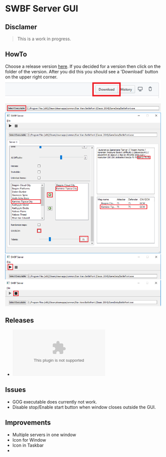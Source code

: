 # SWBF Server GUI

## Disclamer

> This is a work in progress.

## HowTo

Choose a release version [here](https://github.com/21stcenturyclan/swbf-server-gui/blob/master/releases/).
If you decided for a version then click on the folder of the version.
After you did this you should see a 'Download' button on the upper right corner.
![Download](https://github.com/21stcenturyclan/swbf-server-gui/blob/master/readme/download.png)

![Exe Selection](https://github.com/21stcenturyclan/swbf-server-gui/blob/master/readme/select_exe.png)
![Map Selection](https://github.com/21stcenturyclan/swbf-server-gui/blob/master/readme/select_map.png)
![Start Server](https://github.com/21stcenturyclan/swbf-server-gui/blob/master/readme/start.png)
![Stop Server](https://github.com/21stcenturyclan/swbf-server-gui/blob/master/readme/stop.png)


## Releases 

- ![0.1](https://github.com/21stcenturyclan/swbf-server-gui/blob/master/releases/0.1/SWBF-Server-GUI.exe)


## Issues

- GOG executable does currently not work.
- Disable stop/Enable start button when window closes outside the GUI.

## Improvements

- Multiple servers in one window
- Icon for Window
- Icon in Taskbar
-
